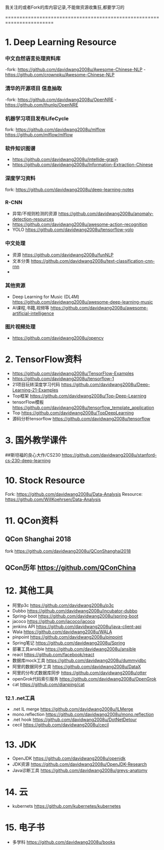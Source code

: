 我关注的或者Fork的库内容记录,不能做资源收集狂,都要学习的

=======================================================================
# 1. Deep Learning Resource
### 中文自然语言处理资料库
-fork: https://github.com/davidwang2008u/Awesome-Chinese-NLP
-https://github.com/crownpku/Awesome-Chinese-NLP

### 清华的开源项目 信息抽取
-fork: https://github.com/davidwang2008u/OpenNRE
-https://github.com/thunlp/OpenNRE

### 机器学习项目发布LifeCycle
fork: https://github.com/davidwang2008u/mlflow
https://github.com/mlflow/mlflow

### 软件知识图谱
- https://github.com/davidwang2008u/intellide-graph
- https://github.com/davidwang2008u/Information-Extraction-Chinese

### 深度学习资料
fork: https://github.com/davidwang2008u/deep-learning-notes

### R-CNN
- 异常/不规则检测的资源 https://github.com/davidwang2008u/anomaly-detection-resources
- https://github.com/davidwang2008u/awesome-action-recognition
- YOLO https://github.com/davidwang2008u/tensorflow-yolo


### 中文处理
- 资源 https://github.com/davidwang2008u/funNLP
- 文本分类 https://github.com/davidwang2008u/text-classification-cnn-rnn
- 


### 其他资源
- Deep Learning for Music (DL4M) https://github.com/davidwang2008u/awesome-deep-learning-music
- AI课程,书籍,视频等 https://github.com/davidwang2008u/awesome-artificial-intelligence



### 图片视频处理
- https://github.com/davidwang2008u/opencv


# 2. TensorFlow资料
- https://github.com/davidwang2008u/TensorFlow-Examples
- https://github.com/davidwang2008u/tensorflow-1
- 21项目玩转深度学习代码 https://github.com/davidwang2008u/Deep-Learning-21-Examples
- Top框架 https://github.com/davidwang2008u/Top-Deep-Learning
- tensorFlow模板 https://github.com/davidwang2008u/tensorflow_template_application
- Top https://github.com/davidwang2008u/TopDeepLearning
- 源码分析tensorflow https://github.com/davidwang2008u/tensorflow



# 3. 国外教学课件
##斯坦福的良心大作/CS230 
https://github.com/davidwang2008u/stanford-cs-230-deep-learning




# 10. Stock Resource
Fork: https://github.com/davidwang2008u/Data-Analysis
Resource: https://github.com/WillKoehrsen/Data-Analysis

# 11. QCon资料
## QCon Shanghai 2018
fork https://github.com/davidwang2008u/QConShanghai2018
## QCon历年 https://github.com/QConChina

# 12. 其他工具
- 阿里p3c https://github.com/davidwang2008u/p3c
- Dubbo https://github.com/davidwang2008u/incubator-dubbo
- Spring-boot https://github.com/davidwang2008u/spring-boot
- jacoco https://github.com/jacoco/jacoco
- jenkins API https://github.com/davidwang2008u/java-client-api
- Wala https://github.com/davidwang2008u/WALA
- pinpoint https://github.com/davidwang2008u/pinpoint
- Spring笔记 https://github.com/davidwang2008u/Spring
- 部署工具ansible  https://github.com/davidwang2008u/ansible
- react https://github.com/facebook/react
- 数据库mock工具 https://github.com/davidwang2008u/dummyjdbc
- 阿里的数据同步工具 https://github.com/davidwang2008u/DataX
- 阿里的分布式数据库同步 https://github.com/davidwang2008u/otter
- openGrok代码索引服务 https://github.com/davidwang2008u/OpenGrok
- cat https://github.com/dianping/cat


### 12.1 .net工具
- .net IL merge https://github.com/davidwang2008u/ILMerge
- mono.reflection https://github.com/davidwang2008u/mono.reflection
- .net hook https://github.com/davidwang2008u/DotNetDetour
- cecil https://github.com/davidwang2008u/cecil


# 13. JDK
- OpenJDK https://github.com/davidwang2008u/openjdk
- JDK资源 https://github.com/davidwang2008u/OpenJDK-Research
- Java诊断工具 https://github.com/davidwang2008u/greys-anatomy

# 14. 云
- kubernets https://github.com/kubernetes/kubernetes

# 15. 电子书
- 多学科 https://github.com/davidwang2008u/books



